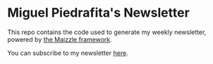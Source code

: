 # Miguel Piedrafita's Newsletter

This repo contains the code used to generate my weekly newsletter, powered by [the Maizzle framework](https://maizzle.com).

You can subscribe to my newsletter [here](https://miguelpiedrafita.com/newsletter).
